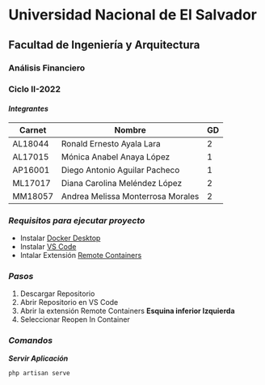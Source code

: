 # __Universidad Nacional de El Salvador__
## Facultad de Ingeniería y Arquitectura
### Análisis Financiero
### Ciclo II-2022


#### *__Integrantes__*
| __Carnet__ | __Nombre__ |__GD__|
| ---------- | ------------------------ | ----------- |
| AL18044 | Ronald Ernesto Ayala Lara | 2 |
| AL17015 | Mónica Anabel Anaya López | 1 |
| AP16001 | Diego Antonio Aguilar Pacheco | 1 |
| ML17017 | Diana Carolina Meléndez López | 2 |
| MM18057 | Andrea Melissa Monterrosa Morales | 2 |


### *__Requisitos para ejecutar proyecto__*
- Instalar [Docker Desktop](https://docs.docker.com/desktop/install/windows-install/)
- Instalar [VS Code](https://code.visualstudio.com/download)
- Intalar Extensión [Remote Containers](https://marketplace.visualstudio.com/items?itemName=ms-vscode-remote.remote-containers)


### *__Pasos__*
1. Descargar Repositorio
2. Abrir Repositorio en VS Code
3. Abrir la extensión Remote Containers __Esquina inferior Izquierda__
4. Seleccionar Reopen In Container


### *__Comandos__*
*__Servir Aplicación__*
```
php artisan serve
```